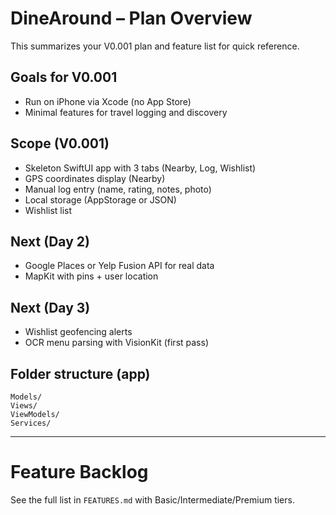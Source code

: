 # DineAround – Plan Overview

This summarizes your V0.001 plan and feature list for quick reference.

## Goals for V0.001
- Run on iPhone via Xcode (no App Store)
- Minimal features for travel logging and discovery

## Scope (V0.001)
- Skeleton SwiftUI app with 3 tabs (Nearby, Log, Wishlist)
- GPS coordinates display (Nearby)
- Manual log entry (name, rating, notes, photo)
- Local storage (AppStorage or JSON)
- Wishlist list

## Next (Day 2)
- Google Places or Yelp Fusion API for real data
- MapKit with pins + user location

## Next (Day 3)
- Wishlist geofencing alerts
- OCR menu parsing with VisionKit (first pass)

## Folder structure (app)
```
Models/
Views/
ViewModels/
Services/
```

---

# Feature Backlog

See the full list in `FEATURES.md` with Basic/Intermediate/Premium tiers.
